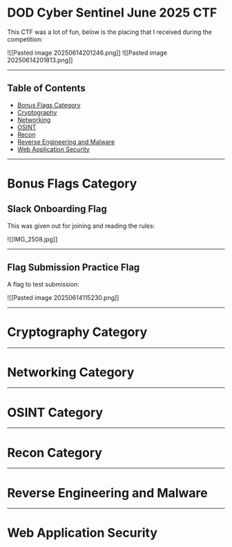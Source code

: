 # DOD Cyber Sentinel June 2025 CTF

This CTF was a lot of fun, below is the placing that I received during the competition:

![[Pasted image 20250614201246.png]]
![[Pasted image 20250614201813.png]]

----

## Table of Contents

- [Bonus Flags Category](#Bonus-Flags-Category)
- [Cryptography](#Cryptography-Category)
- [Networking](#Networking-Category)
- [OSINT](#OSINT-Category)
- [Recon](#Recon-Category)
- [Reverse Engineering and Malware](#Reverse-Engineering-and-Malware)
- [Web Application Security](#Web-Application-Security)


---

# Bonus Flags Category
## Slack Onboarding Flag

This was given out for joining and reading the rules:

![[IMG_2508.jpg]]

---

## Flag Submission Practice Flag

A flag to test submission:

![[Pasted image 20250614115230.png]]

---

# Cryptography Category


---

# Networking Category



---

# OSINT Category




---

# Recon Category


---

# Reverse Engineering and Malware


---


# Web Application Security
